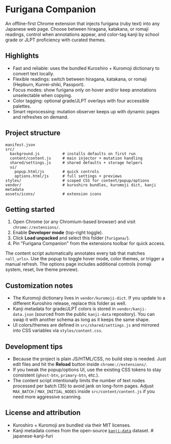 # Furigana Companion

An offline-first Chrome extension that injects furigana (ruby text) into any Japanese web page. Choose between hiragana, katakana, or romaji readings, control when annotations appear, and color-tag kanji by school grade or JLPT proficiency with curated themes.

## Highlights

- Fast and reliable: uses the bundled Kuroshiro + Kuromoji dictionary to convert text locally.
- Flexible readings: switch between hiragana, katakana, or romaji (Hepburn, Kunrei-shiki, Passport).
- Focus modes: show furigana only on hover and/or keep annotations unselectable when copying.
- Color tagging: optional grade/JLPT overlays with four accessible palettes.
- Smart reprocessing: mutation observer keeps up with dynamic pages and refreshes on demand.

## Project structure

```
manifest.json
src/
  background.js          # installs defaults on first run
  content/content.js     # main injector + mutation handling
  shared/settings.js     # shared defaults + storage helpers
  ui/
    popup.html/js        # quick controls
    options.html/js      # full settings + previews
styles/                  # scoped CSS for content/popup/options
vendor/                  # kuroshiro bundles, kuromoji dict, kanji metadata
assets/icons/            # extension icons
```

## Getting started

1. Open Chrome (or any Chromium-based browser) and visit `chrome://extensions/`.
2. Enable **Developer mode** (top-right toggle).
3. Click **Load unpacked** and select this folder (`furigana/`).
4. Pin "Furigana Companion" from the extensions toolbar for quick access.

The content script automatically annotates every tab that matches `<all_urls>`. Use the popup to toggle hover mode, color themes, or trigger a manual refresh. The options page includes additional controls (romaji system, reset, live theme preview).

## Customization notes

- The Kuromoji dictionary lives in `vendor/kuromoji-dict`. If you update to a different Kuroshiro release, replace this folder as well.
- Kanji metadata for grade/JLPT colors is stored in `vendor/kanji-data.json` (sourced from the public `kanji-data` repository). You can swap it with another schema as long as it keeps the same shape.
- UI colors/themes are defined in `src/shared/settings.js` and mirrored into CSS variables via `styles/content.css`.

## Development tips

- Because the project is plain JS/HTML/CSS, no build step is needed. Just edit files and hit the **Reload** button inside `chrome://extensions/`.
- If you tweak the popup/options UI, use the existing CSS tokens to stay consistent (`ghost-btn`, `primary-btn`, etc.).
- The content script intentionally limits the number of text nodes processed per batch (35) to avoid jank on long-form pages. Adjust `MAX_BATCH` / `MAX_INITIAL_NODES` inside `src/content/content.js` if you need more aggressive scanning.

## License and attribution

- Kuroshiro + Kuromoji are bundled via their MIT licenses.
- Kanji metadata comes from the open-source [`kanji-data`](https://github.com/davidluzgouveia/kanji-data) dataset.
#   j a p a n e s e - k a n j i - f u r i  
 